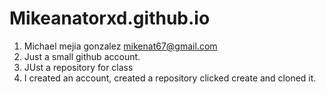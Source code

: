 # Mikeanatorxd.github.io 
1.	Michael mejia gonzalez mikenat67@gmail.com
2.	Just a small github account.
3.	JUst a repository for class
4.	 I created an account, created a repository clicked create and cloned it.
